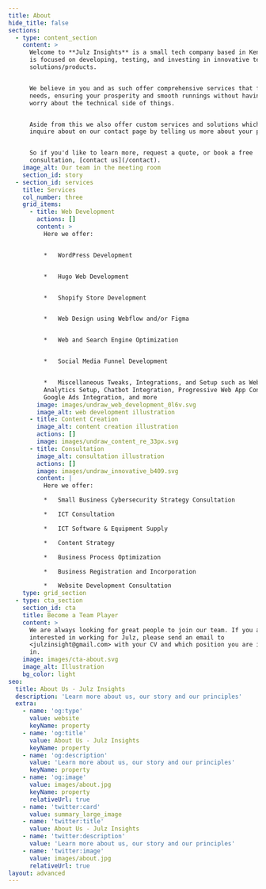 ```yaml
---
title: About
hide_title: false
sections:
  - type: content_section
    content: >
      Welcome to **Julz Insights** is a small tech company based in Kenya that
      is focused on developing, testing, and investing in innovative tech
      solutions/products. 


      We believe in you and as such offer comprehensive services that fit your
      needs, ensuring your prosperity and smooth runnings without having to
      worry about the technical side of things.


      Aside from this we also offer custom services and solutions which you can
      inquire about on our contact page by telling us more about your project.


      So if you'd like to learn more, request a quote, or book a free
      consultation, [contact us](/contact).
    image_alt: Our team in the meeting room
    section_id: story
  - section_id: services
    title: Services
    col_number: three
    grid_items:
      - title: Web Development
        actions: []
        content: >
          Here we offer:


          *   WordPress Development


          *   Hugo Web Development


          *   Shopify Store Development


          *   Web Design using Webflow and/or Figma


          *   Web and Search Engine Optimization


          *   Social Media Funnel Development


          *   Miscellaneous Tweaks, Integrations, and Setup such as Web
          Analytics Setup, Chatbot Integration, Progressive Web App Conversion,
          Google Ads Integration, and more
        image: images/undraw_web_development_0l6v.svg
        image_alt: web development illustration
      - title: Content Creation
        image_alt: content creation illustration
        actions: []
        image: images/undraw_content_re_33px.svg
      - title: Consultation
        image_alt: consultation illustration
        actions: []
        image: images/undraw_innovative_b409.svg
        content: |
          Here we offer:

          *   Small Business Cybersecurity Strategy Consultation

          *   ICT Consultation

          *   ICT Software & Equipment Supply

          *   Content Strategy

          *   Business Process Optimization

          *   Business Registration and Incorporation

          *   Website Development Consultation
    type: grid_section
  - type: cta_section
    section_id: cta
    title: Become a Team Player
    content: >
      We are always looking for great people to join our team. If you are
      interested in working for Julz, please send an email to
      <julzinsight@gmail.com> with your CV and which position you are interested
      in.
    image: images/cta-about.svg
    image_alt: Illustration
    bg_color: light
seo:
  title: About Us - Julz Insights
  description: 'Learn more about us, our story and our principles'
  extra:
    - name: 'og:type'
      value: website
      keyName: property
    - name: 'og:title'
      value: About Us - Julz Insights
      keyName: property
    - name: 'og:description'
      value: 'Learn more about us, our story and our principles'
      keyName: property
    - name: 'og:image'
      value: images/about.jpg
      keyName: property
      relativeUrl: true
    - name: 'twitter:card'
      value: summary_large_image
    - name: 'twitter:title'
      value: About Us - Julz Insights
    - name: 'twitter:description'
      value: 'Learn more about us, our story and our principles'
    - name: 'twitter:image'
      value: images/about.jpg
      relativeUrl: true
layout: advanced
---
```

